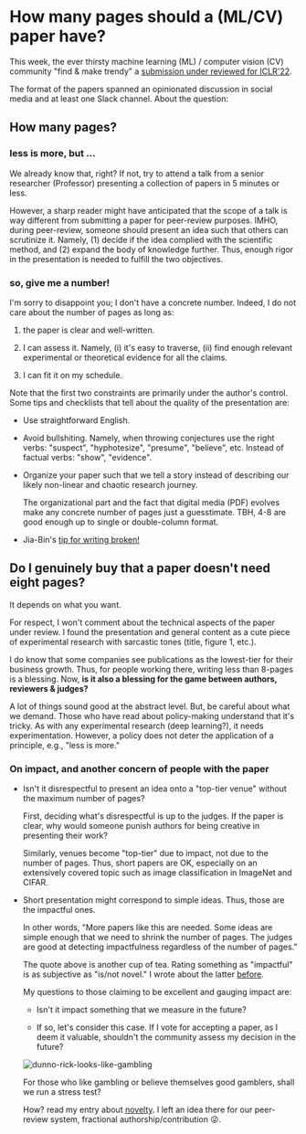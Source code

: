 # How many pages should a (ML/CV) paper have?

This week, the ever thirsty machine learning (ML) / computer vision (CV) community "find & make trendy" a [submission under reviewed for ICLR'22](https://openreview.net/pdf?id=TVHS5Y4dNvM).

The format of the papers spanned an opinionated discussion in social media and at least one Slack channel. About the question:

## How many pages?

### less is more, but ...

We already know that, right? If not, try to attend a talk from a senior researcher (Professor) presenting a collection of papers in 5 minutes or less.

However, a sharp reader might have anticipated that the scope of a talk is way different from submitting a paper for peer-review purposes.
IMHO, during peer-review, someone should present an idea such that others can scrutinize it. Namely, (1) decide if the idea complied with the scientific method, and (2) expand the body of knowledge further.
Thus, enough rigor in the presentation is needed to fulfill the two objectives.

### so, give me a number!

I'm sorry to disappoint you; I don't have a concrete number.
Indeed, I do not care about the number of pages as long as:

1. the paper is clear and well-written.

2. I can assess it. Namely, (i) it's easy to traverse, (ii) find enough relevant experimental or theoretical evidence for all the claims.

3. I can fit it on my schedule.

Note that the first two constraints are primarily under the author's control. Some tips and checklists that tell about the quality of the presentation are:
   
- Use straightforward English.

- Avoid bullshiting. Namely, when throwing conjectures use the right verbs: "suspect", "hyphotesize", "presume", "believe", etc. Instead of factual verbs: "show", "evidence".

- Organize your paper such that we tell a story instead of describing our likely non-linear and chaotic research journey.

  The organizational part and the fact that digital media (PDF) evolves make any concrete number of pages just a guesstimate. TBH, 4-8 are good enough up to single or double-column format.

- Jia-Bin's [tip for writing broken!]()

## Do I genuinely buy that a paper doesn't need eight pages?

It depends on what you want.

For respect, I won't comment about the technical aspects of the paper under review. I found the presentation and general content as a cute piece of experimental research with sarcastic tones (title, figure 1, etc.).

I do know that some companies see publications as the lowest-tier for their business growth. Thus, for people working there, writing less than 8-pages is a blessing. Now, **is it also a blessing for the game between authors, reviewers & judges?**

A lot of things sound good at the abstract level. But, be careful about what we demand. Those who have read about policy-making understand that it's tricky. As with any experimental research (deep learning?), it needs experimentation. However, a policy does not deter the application of a principle, e.g., "less is more."

### On impact, and another concern of people with the paper

- Isn't it disrespectful to present an idea onto a "top-tier venue" without the maximum number of pages?

   First, deciding what's disrespectful is up to the judges. If the paper is clear, why would someone punish authors for being creative in presenting their work?
 
   Similarly, venues become "top-tier" due to impact, not due to the number of pages. Thus, short papers are OK, especially on an extensively covered topic such as image classification in ImageNet and CIFAR.

-  Short presentation might correspond to simple ideas. Thus, those are the impactful ones.

   In other words, "More papers like this are needed. Some ideas are simple enough that we need to shrink the number of pages. The judges are good at detecting impactfulness regardless of the number of pages."
   
   The quote above is another cup of tea. Rating something as "impactful" is as subjective as "is/not novel." I wrote about the latter [before](https://github.com/escorciav/victors-deambulations/blob/main/crusade-against-reject-by-novelty.md).

   My questions to those claiming to be excellent and gauging impact are:

   - Isn't it impact something that we measure in the future?
 
   - If so, let's consider this case. If I vote for accepting a paper, as I deem it valuable, shouldn't the community assess my decision in the future?

   ![dunno-rick-looks-like-gambling](https://i.imgflip.com/5ptehy.jpg)

   For those who like gambling or believe themselves good gamblers, shall we run a stress test?

   How? read my entry about [novelty](https://github.com/escorciav/victors-deambulations/blob/main/crusade-against-reject-by-novelty.md).
   I left an idea there for our peer-review system, fractional authorship/contribution 😜.
